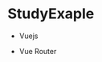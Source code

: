 # StudyExaple




* Vuejs
<script src="https://cdn.jsdelivr.net/npm/vue@2.5.2/dist/vue.js"></script>


* Vue Router
<script src="https://unpkg.com/vue-router@3.0.1/dist/vue-router.js"></script>